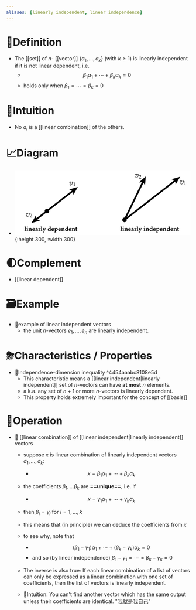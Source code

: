 ```yaml
---
aliases: [linearly independent, linear independence]
---
```


# 📝Definition
- The [[set]] of $n$- [[vector]] $\{a_1, ..., a_k\}$ (with $k\geq1$) is linearly independent if it is not linear dependent, i.e.
    - $$
      \beta_1\alpha_1+\cdots+\beta_k\alpha_k=0
      $$
    - holds only when $\beta_1=\cdots=\beta_k=0$
    
# 🧠Intuition
- No $a_i$ is a [[linear combination]] of the others.

# 📈Diagram
- ![name](../assets/linear_independence.png){:height 300, :width 300}

# 🌓Complement
- [[linear dependent]]

# 🗃Example
- 📌example of linear independent vectors
    - the unit $n$-vectors $e_1,...,e_n$ are linearly independent.
    
# ⛈Characteristics / Properties
- 📌Independence-dimension inequality ^4454aaabc8108e5d
    - This characteristic means a [[linear independent|linearly independent]] set of $n$-vectors can have **at most** $n$ elements.
    - a.k.a. any set of $n + 1$ or more $n$-vectors is linearly dependent.
    - This property holds extremely important for the concept of [[basis]]
    
# 💫Operation
- 📌 [[linear combination]] of [[linear independent|linearly independent]] vectors
    - suppose $x$ is linear combination of linearly independent vectors $a_1,...,a_k$:
        - $$
          x=\beta_1\alpha_1+\cdots+\beta_k\alpha_k
          $$
        
    - the coefficients $\beta_1,...\beta_k$ are **==unique==**, i.e. if
        - $$
          x=\gamma_1\alpha_1+\cdots+\gamma_k\alpha_k
          $$
        
    - then $\beta_i=\gamma_i$ for $i=1,...,k$
    - this means that (in principle) we can deduce the coefficients from $x$
    - to see why, note that
        - $$
          (\beta_1-\gamma_1)\alpha_1+\cdots+(\beta_k-\gamma_k)\alpha_k=0
          $$
        - and so (by linear independence) $\beta_1-\gamma_1=\cdots=\beta_k-\gamma_k=0$
        
    - The inverse is also true: If each linear combination of a list of vectors can only be expressed as a linear combination with one set of coefficients, then the list of vectors is linearly independent.
    - 🧠Intuition: You can't find another vector which has the same output unless their coefficients are identical. "我就是我自己"
    